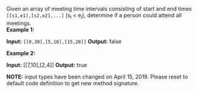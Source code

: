 Given an array of meeting time intervals consisting of start and end times <code>[[s1,e1],[s2,e2],...]</code> (s<sub>i</sub> < e<sub>i</sub>), determine if a person could attend all meetings.  
<b>Example 1:</b>  

<b>Input:</b> <code>[[0,30],[5,10],[15,20]]</code>
<b>Output:</b> false
  
<b>Example 2:</b>  

<b>Input:</b> [[7,10],[2,4]]
<b>Output:</b> true
  
<strong>NOTE:</strong> input types have been changed on April 15, 2019. Please reset to default code definition to get new method signature.  
